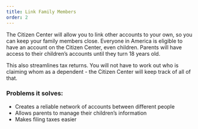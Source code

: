 ```yaml
---
title: Link Family Members
order: 2
---
```


The Citizen Center will allow you to link other accounts to your own, so you can keep your family members close. Everyone in America is eligible to have an account on the Citizen Center, even children. Parents will have access to their children’s accounts until they turn 18 years old. 

This also streamlines tax returns. You will not have to work out who is claiming whom as a dependent - the Citizen Center will keep track of all of that.

### Problems it solves:
- Creates a reliable network of accounts between different people
- Allows parents to manage their children’s information
- Makes filing taxes easier
